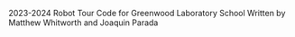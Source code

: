 2023-2024 Robot Tour Code for Greenwood Laboratory School Written by Matthew Whitworth and Joaquin Parada
